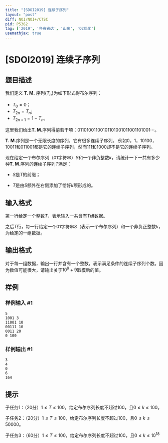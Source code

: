 ```yaml
---
title: "[SDOI2019] 连续子序列"
layout: "post"
diff: NOI/NOI+/CTSC
pid: P5362
tag: ['2019', '各省省选', '山东', 'O2优化']
usemathjax: true
---
```


# [SDOI2019] 连续子序列
## 题目描述

我们定义 $\textbf{T. M.}$ 序列$\{T_n\}$为如下形式得布尔序列：

- $T_0=0$；
- $T_{2n}=T_n$;
- $T_{2n+1}=1-T_n$。

这里我们给出$\textbf{T. M.}$序列得前若干项：$01101001100101101001011001101001\cdots$。

$\textbf{T. M.}$序列是一个无限长度的序列，它有很多连续子序列。
 例如$0$，$1$，$10100$，$10011$和$011001$都是它的连续子序列，然而$111$和$1000$却不是它的连续子序列。

现在给定一个布尔序列（01字符串）$S$和一个非负整数$k$，请统计一下一共有多少种$\textbf{T. M.}$序列的连续子序列$T$满足：

- $S$是$T$的前缀；

- $T$是由$S$额外在右侧添加了恰好$k$项形成的。
## 输入格式

第一行给定一个整数$T$，表示输入一共含有$T$组数据。

之后$T$行，每一行给定一个01字符串$S$（表示一个布尔序列）和一个非负正整数$k$，为给定的一组数据。
## 输出格式

对于每一组数据，输出一行并含有一个整数，表示满足条件的连续子序列个数。因为数值可能很大，请输出关于$10^9+9$取模后的值。
## 样例

### 样例输入 #1
```
5
1001 3
11001 10
00111 10
0011 20
0 100
```
### 样例输出 #1
```
3
4
0
6
164
```
## 提示

子任务$1$：（$20$分）$1\le T\le 100$，给定布尔序列长度不超过$100$，且$0\le k\le 100$。

子任务$2$：（$20$分）$1\le T\le 100$，给定布尔序列长度不超过$100$，且$0\le k\le 50000$。

子任务$3$：（$60$分）$1\le T\le 100$，给定布尔序列长度不超过$100$，且$0\le k\le 10^{18}$
